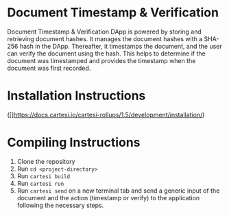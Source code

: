 # Document Timestamp & Verification

Document Timestamp & Verification DApp is powered by storing and retrieving document hashes. It manages the document hashes with a SHA-256 hash in the DApp. Thereafter, it timestamps the document, and the user can verify the document using the hash. This helps to determine if the document was timestamped and provides the timestamp when the document was first recorded.

# Installation Instructions

([]https://docs.cartesi.io/cartesi-rollups/1.5/development/installation/)

# Compiling Instructions

1. Clone the repository
2. Run `cd <project-directory>`
3. Run `cartesi build`
4. Run `cartesi run`
5. Run `cartesi send` on a new terminal tab and send a generic input of the document and the action (timestamp or verify) to the application following the necessary steps.
